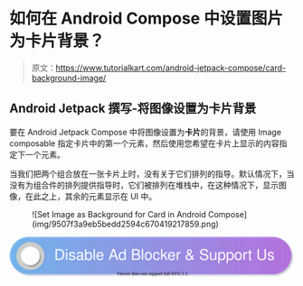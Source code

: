 # 如何在 Android Compose 中设置图片为卡片背景？

> 原文：<https://www.tutorialkart.com/android-jetpack-compose/card-background-image/>

## Android Jetpack 撰写-将图像设置为卡片背景

要在 Android Jetpack Compose 中将图像设置为**卡片**的背景，请使用 Image composable 指定卡片中的第一个元素，然后使用您希望在卡片上显示的内容指定下一个元素。

当我们把两个组合放在一张卡片上时，没有关于它们排列的指导。默认情况下，当没有为组合件的排列提供指导时，它们被排列在堆栈中，在这种情况下，显示图像，在此之上，其余的元素显示在 UI 中。

<figure class="aligncenter size-large is-resized">![Set Image as Background for Card in Android Compose](img/9507f3a9eb5bedd2594c670419217859.png)</figure>

[![](img/925da31b32d6bc3827932f6c8afb11bb.png)](https://www.tutorialkart.com/)